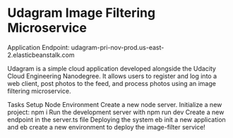 # Udagram Image Filtering Microservice
Application Endpoint: udagram-pri-nov-prod.us-east-2.elasticbeanstalk.com

Udagram is a simple cloud application developed alongside the Udacity Cloud Engineering Nanodegree. It allows users to register and log into a web client, post photos to the feed, and process photos using an image filtering microservice.

Tasks
Setup Node Environment
Create a new node server.
Initialize a new project: npm i
Run the development server with npm run dev
Create a new endpoint in the server.ts file
Deploying the system
eb init a new application and eb create a new environment to deploy the image-filter service! 

